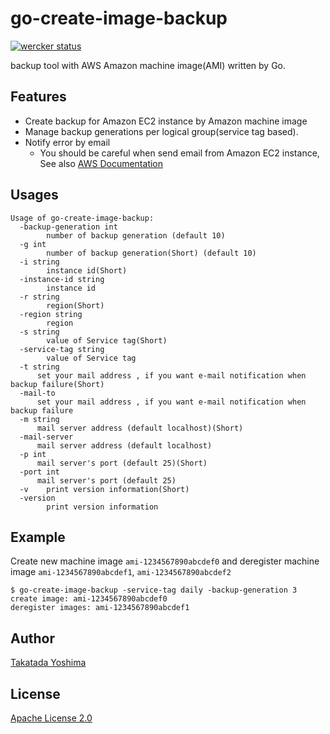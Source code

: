 # go-create-image-backup

[![wercker status](https://app.wercker.com/status/e49ed2149efc24b7a997fd6ee35578bb/s/master "wercker status")](https://app.wercker.com/project/byKey/e49ed2149efc24b7a997fd6ee35578bb)

backup tool with AWS Amazon machine image(AMI) written by Go.

## Features

- Create backup for Amazon EC2 instance by Amazon machine image
- Manage backup generations per logical group(service tag based).
- Notify error by email
    - You should be careful when send email from Amazon EC2 instance, See also [AWS Documentation](https://docs.aws.amazon.com/ses/latest/DeveloperGuide/limits.html#limits-ec2)

## Usages

```
Usage of go-create-image-backup:
  -backup-generation int
    	number of backup generation (default 10)
  -g int
    	number of backup generation(Short) (default 10)
  -i string
    	instance id(Short)
  -instance-id string
    	instance id
  -r string
    	region(Short)
  -region string
    	region
  -s string
    	value of Service tag(Short)
  -service-tag string
    	value of Service tag
  -t string
      set your mail address , if you want e-mail notification when backup failure(Short)
  -mail-to
      set your mail address , if you want e-mail notification when backup failure
  -m string
      mail server address (default localhost)(Short)
  -mail-server
      mail server address (default localhost)
  -p int
      mail server's port (default 25)(Short)
  -port int
      mail server's port (default 25)
  -v	print version information(Short)
  -version
    	print version information
```

## Example

Create new machine image `ami-1234567890abcdef0` and deregister machine image `ami-1234567890abcdef1`, `ami-1234567890abcdef2` 

```
$ go-create-image-backup -service-tag daily -backup-generation 3
create image: ami-1234567890abcdef0
deregister images: ami-1234567890abcdef1
```

## Author

[Takatada Yoshima](https://github.com/shiimaxx)

## License

[Apache License 2.0](https://github.com/heartbeatsjp/go-create-image-backup/blob/master/LICENSE)
